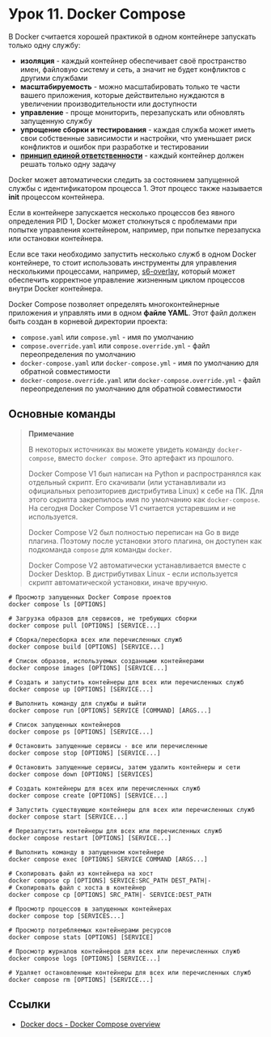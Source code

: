 # Урок 11. Docker Compose

В Docker считается хорошей практикой в одном контейнере запускать только одну службу:

* **изоляция** - каждый контейнер обеспечивает своё пространство имен, файловую систему и сеть,
  а значит не будет конфликтов с другими службами
* **масштабируемость** - можно масштабировать только те части вашего приложения,
  которые действительно нуждаются в увеличении производительности или доступности
* **управление** - проще мониторить, перезапускать или обновлять запущенную службу
* **упрощение сборки и тестирования** - каждая служба может иметь свои собственные зависимости и настройки,
  что уменьшает риск конфликтов и ошибок при разработке и тестировании
* **[принцип единой ответственности](https://ru.wikipedia.org/wiki/Принцип_единственной_ответственности)** -
  каждый контейнер должен решать только одну задачу

Docker может автоматически следить за состоянием запущенной службы с идентификатором процесса 1.
Этот процесс также называется **init** процессом контейнера.

Если в контейнере запускается несколько процессов без явного определения PID 1,
Docker может столкнуться с проблемами при попытке управления контейнером,
например, при попытке перезапуска или остановки контейнера.

Если все таки необходимо запустить несколько служб в одном Docker контейнере, 
то стоит использовать инструменты для управления несколькими процессами,
например, [s6-overlay](https://github.com/just-containers/s6-overlay),
который может обеспечить корректное управление жизненным циклом процессов внутри Docker контейнера.

Docker Compose позволяет определять многоконтейнерные приложения и управлять ими в одном **файле YAML**.
Этот файл должен быть создан в корневой директории проекта:

* `compose.yaml` или `compose.yml` - имя по умолчанию
* `compose.override.yaml` или `compose.override.yml` - файл переопределения по умолчанию
* `docker-compose.yaml` или `docker-compose.yml` - имя по умолчанию для обратной совместимости 
* `docker-compose.override.yaml` или `docker-compose.override.yml` - файл переопределения по умолчанию для обратной совместимости

## Основные команды

> **Примечание**
>
> В некоторых источниках вы можете увидеть команду `docker-compose`, вместо `docker compose`. Это артефакт из прошлого.
> 
> Docker Compose V1 был написан на Python и распространялся как отдельный скрипт.
> Его скачивали (или устанавливали из официальных репозиториев дистрибутива Linux) к себе на ПК.
> Для этого скрипта закрепилось имя по умолчанию как `docker-compose`.
> На сегодня Docker Compose V1 считается устаревшим и не используется.
> 
> Docker Compose V2 был полностью переписан на Go в виде плагина.
> Поэтому после установки этого плагина, он доступен как подкоманда `compose` для команды `docker`.
> 
> Docker Compose V2 автоматически устанавливается вместе с Docker Desktop.
> В дистрибутивах Linux - если используется скрипт автоматической установки, иначе вручную.

```shell
# Просмотр запущенных Docker Compose проектов
docker compose ls [OPTIONS]

# Загрузка образов для сервисов, не требующих сборки
docker compose pull [OPTIONS] [SERVICE...]

# Сборка/пересборка всех или перечисленных служб
docker compose build [OPTIONS] [SERVICE...]

# Список образов, используемых созданными контейнерами
docker compose images [OPTIONS] [SERVICE...]

# Создать и запустить контейнеры для всех или перечисленных служб
docker compose up [OPTIONS] [SERVICE...]

# Выполнить команду для службы и выйти
docker compose run [OPTIONS] SERVICE [COMMAND] [ARGS...]

# Список запущенных контейнеров
docker compose ps [OPTIONS] [SERVICE...]

# Остановить запущенные сервисы - все или перечисленные
docker compose stop [OPTIONS] [SERVICE...]

# Остановить запущенные сервисы, затем удалить контейнеры и сети
docker compose down [OPTIONS] [SERVICES]

# Создать контейнеры для всех или перечисленных служб
docker compose create [OPTIONS] [SERVICE...]

# Запустить существующие контейнеры для всех или перечисленных служб
docker compose start [SERVICE...]

# Перезапустить контейнеры для всех или перечисленных служб
docker compose restart [OPTIONS] [SERVICE...]

# Выполнить команду в запущенном контейнере
docker compose exec [OPTIONS] SERVICE COMMAND [ARGS...]

# Скопировать файл из контейнера на хост
docker compose cp [OPTIONS] SERVICE:SRC_PATH DEST_PATH|-
# Скопировать файл с хоста в контейнер
docker compose cp [OPTIONS] SRC_PATH|- SERVICE:DEST_PATH

# Просмотр процессов в запущенных контейнерах
docker compose top [SERVICES...]

# Просмотр потребляемых контейнерами ресурсов
docker compose stats [OPTIONS] [SERVICE]

# Просмотр журналов контейнеров для всех или перечисленных служб
docker compose logs [OPTIONS] [SERVICE...]

# Удаляет остановленные контейнеры для всех или перечисленных служб
docker compose rm [OPTIONS] [SERVICE...]
```

## Ссылки

* [Docker docs - Docker Compose overview](https://docs.docker.com/compose/)
